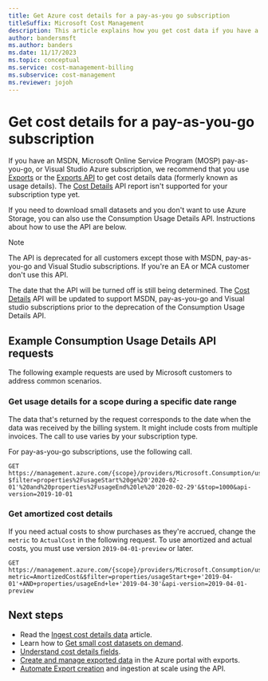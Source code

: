 ```yaml
---
title: Get Azure cost details for a pay-as-you go subscription
titleSuffix: Microsoft Cost Management
description: This article explains how you get cost data if you have a MOSP pay-as-you-go subscription.
author: bandersmsft
ms.author: banders
ms.date: 11/17/2023
ms.topic: conceptual
ms.service: cost-management-billing
ms.subservice: cost-management
ms.reviewer: jojoh
---
```


# Get cost details for a pay-as-you-go subscription

If you have an MSDN, Microsoft Online Service Program (MOSP) pay-as-you-go, or Visual Studio Azure subscription, we recommend that you use [Exports](../costs/tutorial-export-acm-data.md) or the [Exports API](../costs/ingest-azure-usage-at-scale.md) to get cost details data (formerly known as usage details). The [Cost Details](/rest/api/cost-management/generate-cost-details-report) API report isn't supported for your subscription type yet.

If you need to download small datasets and you don't want to use Azure Storage, you can also use the Consumption Usage Details API. Instructions about how to use the API are below. 

> [!NOTE]
> The API is deprecated for all customers except those with MSDN, pay-as-you-go and Visual Studio subscriptions. If you're an EA or MCA customer don't use this API. 

The date that the API will be turned off is still being determined. The [Cost Details](/rest/api/cost-management/generate-cost-details-report) API will be updated to support MSDN, pay-as-you-go and Visual studio subscriptions prior to the deprecation of the Consumption Usage Details API.

## Example Consumption Usage Details API requests

The following example requests are used by Microsoft customers to address common scenarios.

### Get usage details for a scope during a specific date range

The data that's returned by the request corresponds to the date when the data was received by the billing system. It might include costs from multiple invoices. The call to use varies by your subscription type.

For pay-as-you-go subscriptions, use the following call.

```http
GET https://management.azure.com/{scope}/providers/Microsoft.Consumption/usageDetails?$filter=properties%2FusageStart%20ge%20'2020-02-01'%20and%20properties%2FusageEnd%20le%20'2020-02-29'&$top=1000&api-version=2019-10-01
```
### Get amortized cost details

If you need actual costs to show purchases as they're accrued, change the `metric` to `ActualCost` in the following request. To use amortized and actual costs, you must use version `2019-04-01-preview` or later.

```http
GET https://management.azure.com/{scope}/providers/Microsoft.Consumption/usageDetails?metric=AmortizedCost&$filter=properties/usageStart+ge+'2019-04-01'+AND+properties/usageEnd+le+'2019-04-30'&api-version=2019-04-01-preview
```
## Next steps

- Read the [Ingest cost details data](automation-ingest-usage-details-overview.md) article.
- Learn how to [Get small cost datasets on demand](get-small-usage-datasets-on-demand.md).
- [Understand cost details fields](understand-usage-details-fields.md).
- [Create and manage exported data](../costs/tutorial-export-acm-data.md) in the Azure portal with exports.
- [Automate Export creation](../costs/ingest-azure-usage-at-scale.md) and ingestion at scale using the API.
